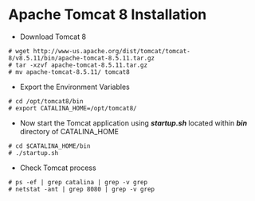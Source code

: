 # Apache Tomcat 8 Installation

- Download Tomcat 8

```
# wget http://www-us.apache.org/dist/tomcat/tomcat-8/v8.5.11/bin/apache-tomcat-8.5.11.tar.gz
# tar -xzvf apache-tomcat-8.5.11.tar.gz
# mv apache-tomcat-8.5.11/ tomcat8
```

- Export the Environment Variables

```
# cd /opt/tomcat8/bin
# export CATALINA_HOME=/opt/tomcat8/
```

- Now start the Tomcat application using ***startup.sh*** located within ***bin*** directory of CATALINA_HOME

```
# cd $CATALINA_HOME/bin
# ./startup.sh
```

- Check Tomcat process

```
# ps -ef | grep catalina | grep -v grep 
# netstat -ant | grep 8080 | grep -v grep
```
